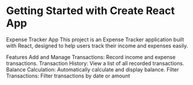 # Getting Started with Create React App

Expense Tracker App
This project is an Expense Tracker application built with React, designed to help users track their income and expenses easily.

Features
Add and Manage Transactions: Record income and expense transactions.
Transaction History: View a list of all recorded transactions.
Balance Calculation: Automatically calculate and display balance.
Filter Transactions: Filter transactions by date or amount
